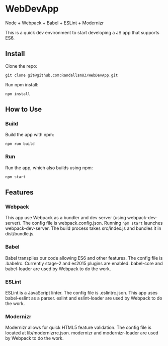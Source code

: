 # WebDevApp
Node + Webpack + Babel + ESLint + Modernizr

This is a quick dev environment to start developing a JS app that supports ES6.

## Install

Clone the repo:
```
git clone git@github.com:Randallsm83/WebDevApp.git
```

Run npm install:
```
npm install
```

## How to Use

### Build

Build the app with npm:
```
npm run build
```

### Run

Run the app, which also builds using npm:
```
npm start
```

## Features

### Webpack

This app use Webpack as a bundler and dev server (using webpack-dev-server).
The config file is webpack.config.json. Running `npm start` launches
webpack-dev-server. The build process takes src/index.js and bundles it in
dist/bundle.js.

### Babel

Babel transpiles our code allowing ES6 and other features. The config file is
.babelrc. Currently stage-2
and es2015 plugins are enabled. babel-core and babel-loader are used by
Webpack to do the work.

### ESLint

ESLint is a JavaScript linter. The config file is .eslintrc.json. This app uses babel-eslint as a parser. eslint
and eslint-loader are used by Webpack to do the work.

### Modernizr

Modernizr allows for quick HTML5 feature validation. The config file is
located at lib/modernizrrc.json. modernizr and modernizr-loader are used by
Webpack to do the work.
